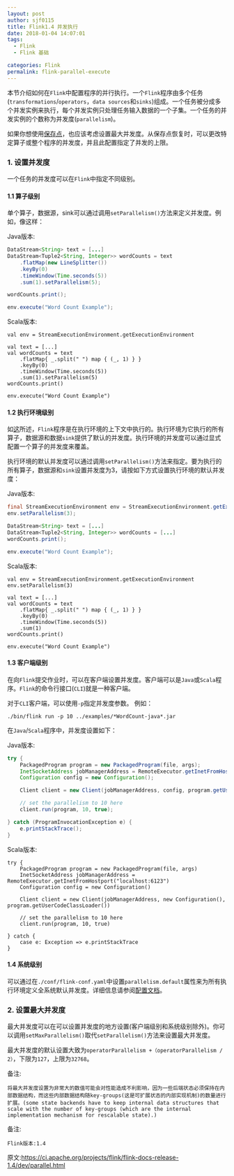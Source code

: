 ```yaml
---
layout: post
author: sjf0115
title: Flink1.4 并发执行
date: 2018-01-04 14:07:01
tags:
  - Flink
  - Flink 基础

categories: Flink
permalink: flink-parallel-execute
---
```


本节介绍如何在`Flink`中配置程序的并行执行。一个`Flink`程序由多个任务(`transformations`/`operators`，`data sources`和`sinks`)组成。一个任务被分成多个并发实例来执行，每个并发实例只处理任务输入数据的一个子集。一个任务的并发实例的个数称为并发度(`parallelism`)。

如果你想使用[保存点](https://ci.apache.org/projects/flink/flink-docs-release-1.3/setup/savepoints.html)，也应该考虑设置最大并发度。从保存点恢复时，可以更改特定算子或整个程序的并发度，并且此配置指定了并发的上限。

### 1. 设置并发度

一个任务的并发度可以在`Flink`中指定不同级别。

#### 1.1 算子级别

单个算子，数据源，sink可以通过调用`setParallelism()`方法来定义并发度。例如，像这样：

Java版本:
```java
DataStream<String> text = [...]
DataStream<Tuple2<String, Integer>> wordCounts = text
    .flatMap(new LineSplitter())
    .keyBy(0)
    .timeWindow(Time.seconds(5))
    .sum(1).setParallelism(5);

wordCounts.print();

env.execute("Word Count Example");
```
Scala版本:
```
val env = StreamExecutionEnvironment.getExecutionEnvironment

val text = [...]
val wordCounts = text
    .flatMap{ _.split(" ") map { (_, 1) } }
    .keyBy(0)
    .timeWindow(Time.seconds(5))
    .sum(1).setParallelism(5)
wordCounts.print()

env.execute("Word Count Example")
```

#### 1.2 执行环境级别

如[这](http://smartsi.club/2018/01/04/Flink/[Flink]Flink%20Flink%E7%A8%8B%E5%BA%8F%E5%89%96%E6%9E%90/)所述，`Flink`程序是在执行环境的上下文中执行的。执行环境为它执行的所有算子，数据源和数据`sink`提供了默认的并发度。执行环境的并发度可以通过显式配置一个算子的并发度来覆盖。

执行环境的默认并发度可以通过调用`setParallelism()`方法来指定。要为执行的所有算子，数据源和`sink`设置并发度为3，请按如下方式设置执行环境的默认并发度：

Java版本:
```java
final StreamExecutionEnvironment env = StreamExecutionEnvironment.getExecutionEnvironment();
env.setParallelism(3);

DataStream<String> text = [...]
DataStream<Tuple2<String, Integer>> wordCounts = [...]
wordCounts.print();

env.execute("Word Count Example");
```
Scala版本:
```
val env = StreamExecutionEnvironment.getExecutionEnvironment
env.setParallelism(3)

val text = [...]
val wordCounts = text
    .flatMap{ _.split(" ") map { (_, 1) } }
    .keyBy(0)
    .timeWindow(Time.seconds(5))
    .sum(1)
wordCounts.print()

env.execute("Word Count Example")
```

#### 1.3 客户端级别

在向`Flink`提交作业时，可以在客户端设置并发度。客户端可以是`Java`或`Scala`程序。`Flink`的命令行接口(`CLI`)就是一种客户端。

对于`CLI`客户端，可以使用`-p`指定并发度参数。 例如：
```
./bin/flink run -p 10 ../examples/*WordCount-java*.jar
```
在`Java`/`Scala`程序中，并发度设置如下：

Java版本:
```java
try {
    PackagedProgram program = new PackagedProgram(file, args);
    InetSocketAddress jobManagerAddress = RemoteExecutor.getInetFromHostport("localhost:6123");
    Configuration config = new Configuration();

    Client client = new Client(jobManagerAddress, config, program.getUserCodeClassLoader());

    // set the parallelism to 10 here
    client.run(program, 10, true);

} catch (ProgramInvocationException e) {
    e.printStackTrace();
}
```

Scala版本:
```
try {
    PackagedProgram program = new PackagedProgram(file, args)
    InetSocketAddress jobManagerAddress = RemoteExecutor.getInetFromHostport("localhost:6123")
    Configuration config = new Configuration()

    Client client = new Client(jobManagerAddress, new Configuration(), program.getUserCodeClassLoader())

    // set the parallelism to 10 here
    client.run(program, 10, true)

} catch {
    case e: Exception => e.printStackTrace
}
```

#### 1.4 系统级别

可以通过在`./conf/flink-conf.yaml`中设置`parallelism.default`属性来为所有执行环境定义全系统默认并发度。详细信息请参阅[配置文档](https://ci.apache.org/projects/flink/flink-docs-release-1.4/ops/config.html)。


### 2. 设置最大并发度

最大并发度可以在可以设置并发度的地方设置(客户端级别和系统级别除外)。你可以调用`setMaxParallelism()`取代`setParallelism()`方法来设置最大并发度。

最大并发度的默认设置大致为`operatorParallelism +（operatorParallelism / 2）`，下限为`127`，上限为`32768`。

备注:
```
将最大并发度设置为非常大的数值可能会对性能造成不利影响，因为一些后端状态必须保持在内部数据结构，而这些内部数据结构随key-groups(这是可扩展状态的内部实现机制)的数量进行扩展。(some state backends have to keep internal data structures that scale with the number of key-groups (which are the internal implementation mechanism for rescalable state).)
```

备注:
```
Flink版本:1.4
```

原文:https://ci.apache.org/projects/flink/flink-docs-release-1.4/dev/parallel.html
